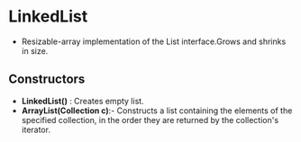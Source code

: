 # LinkedList

- Resizable-array implementation of the List interface.Grows and shrinks in size.

## Constructors

- **LinkedList()** : Creates empty list.
- **ArrayList(Collection c)**:- Constructs a list containing the elements of the specified collection, in the order they are returned by the collection's iterator.
